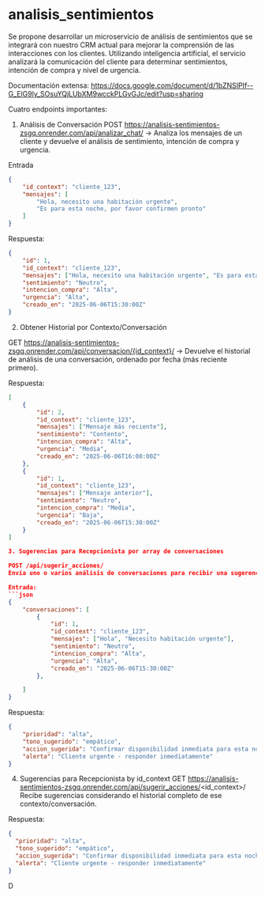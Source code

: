 # analisis_sentimientos
Se propone desarrollar un microservicio de análisis de sentimientos que se integrará con nuestro CRM actual para mejorar la comprensión de las interacciones con los clientes. Utilizando inteligencia artificial, el servicio analizará la comunicación del cliente para determinar sentimientos, intención de compra y nivel de urgencia.

Documentación extensa: https://docs.google.com/document/d/1bZNSIPIf--G_ElG9ly_SOsuYQjLUbXM9wcckPLGvGJc/edit?usp=sharing

Cuatro endpoints importantes:


1. Análisis de Conversación
POST https://analisis-sentimientos-zsgq.onrender.com/api/analizar_chat/ →
Analiza los mensajes de un cliente y devuelve el análisis de sentimiento, intención de compra y urgencia.
	
Entrada
```json
{
    "id_context": "cliente_123",
    "mensajes": [
        "Hola, necesito una habitación urgente",
        "Es para esta noche, por favor confirmen pronto"
    ]
}
```

Respuesta:
```json
{
    "id": 1,
    "id_context": "cliente_123",
    "mensajes": ["Hola, necesito una habitación urgente", "Es para esta noche, por favor confirmen pronto"],
    "sentimiento": "Neutro",
    "intencion_compra": "Alta",
    "urgencia": "Alta",
    "creado_en": "2025-06-06T15:30:00Z"
}
```

2. Obtener Historial por Contexto/Conversación

GET https://analisis-sentimientos-zsgq.onrender.com/api/conversacion/{id_context}/ →
Devuelve el historial de análisis de una conversación, ordenado por fecha (más reciente primero).

Respuesta:
```json
[
    {
        "id": 2,
        "id_context": "cliente_123",
        "mensajes": ["Mensaje más reciente"],
        "sentimiento": "Contento",
        "intencion_compra": "Alta",
        "urgencia": "Media",
        "creado_en": "2025-06-06T16:00:00Z"
    },
    {
        "id": 1,
        "id_context": "cliente_123", 
        "mensajes": ["Mensaje anterior"],
        "sentimiento": "Neutro",
        "intencion_compra": "Media",
        "urgencia": "Baja",
        "creado_en": "2025-06-06T15:30:00Z"
    }
]

3. Sugerencias para Recepcionista por array de conversaciones

POST /api/sugerir_acciones/
Envía uno o varios análisis de conversaciones para recibir una sugerencia de acción para el recepcionista.

Entrada:
```json
{
    "conversaciones": [
        {
            "id": 1,
            "id_context": "cliente_123",
            "mensajes": ["Hola", "Necesito habitación urgente"],
            "sentimiento": "Neutro",
            "intencion_compra": "Alta",
            "urgencia": "Alta",
            "creado_en": "2025-06-06T15:30:00Z"
        },

    ]
}
```

Respuesta:
```json
{
    "prioridad": "alta",
    "tono_sugerido": "empático",
    "accion_sugerida": "Confirmar disponibilidad inmediata para esta noche",
    "alerta": "Cliente urgente - responder inmediatamente"
}
```

4. Sugerencias para Recepcionista by id_context
GET https://analisis-sentimientos-zsgq.onrender.com/api/sugerir_acciones/<id_context>/
Recibe sugerencias considerando el historial completo de ese contexto/conversación.

Respuesta:
```json
{
  "prioridad": "alta",
  "tono_sugerido": "empático",
  "accion_sugerida": "Confirmar disponibilidad inmediata para esta noche",
  "alerta": "Cliente urgente - responder inmediatamente"
}
```


D